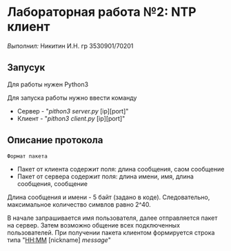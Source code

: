 # Лабораторная работа №2: NTP клиент
_Выполнил:_ Никитин И.Н. гр 3530901/70201

## Запусук
Для работы нужен Python3

Для запуска работы нужно ввести команду 
* Сервер - "_pithon3 server.py_ [ip][port]"
* Клиент - "_pithon3 client.py_ [ip][port]"

## Описание протокола

`Формат пакета`
* Пакет от клиента содержит поля: длина сообщения, саом сообщение
* Пакет от сервера содержит поля: длина имени, имя, длина сообщения, сообщение

Длина сообщения и имени - 5 байт (задано в коде).
Следовательно, максимальное количество симвлов равно 2^40.

В начале запрашивается имя пользователя, далее отправляется пакет на сервер.
Затем возможно общение всех подключенных пользователей.
При получении пакета клиентом формируется строка типа "<HH:MM> [nickname] _message_"
